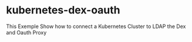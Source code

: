 # kubernetes-dex-oauth
This Exemple Show how to connect a Kubernetes Cluster to  LDAP the Dex and Oauth Proxy
